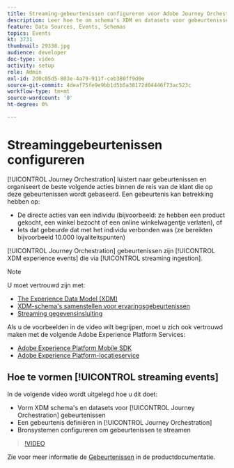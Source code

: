 ```yaml
---
title: Streaming-gebeurtenissen configureren voor Adobe Journey Orchestration
description: Leer hoe te om schema's XDM en datasets voor gebeurtenissen te vormen Journey Orchestration, een gebeurtenis in Journey Orchestration te bepalen, en bronsystemen te vormen om gebeurtenissen te stromen.
feature: Data Sources, Events, Schemas
topics: Events
kt: 3731
thumbnail: 29338.jpg
audience: developer
doc-type: video
activity: setup
role: Admin
exl-id: 2d0c05d5-803e-4a79-911f-ceb380ff9d0e
source-git-commit: 4deaf75fe9e9bb1d5b5a38172d04446f73ac523c
workflow-type: tm+mt
source-wordcount: '0'
ht-degree: 0%

---
```


# Streaminggebeurtenissen configureren

[!UICONTROL Journey Orchestration] luistert naar gebeurtenissen en organiseert de beste volgende acties binnen de reis van de klant die op deze gebeurtenissen wordt gebaseerd. Een gebeurtenis kan betrekking hebben op:

* De directe acties van een individu (bijvoorbeeld: ze hebben een product gekocht, een winkel bezocht of een online winkelwagentje verlaten), of
* Iets dat gebeurde dat met het individu verbonden was (ze bereikten bijvoorbeeld 10.000 loyaliteitspunten)

[!UICONTROL Journey Orchestration] gebeurtenissen zijn [!UICONTROL XDM experience events] die via [!UICONTROL streaming ingestion].

>[!NOTE]
>
>U moet vertrouwd zijn met:
>
>* [The Experience Data Model (XDM)](https://experienceleague.adobe.com/docs/platform-learn/tutorials/schemas/schemas-and-experience-data-model.html?lang=nl)
>* [XDM-schema&#39;s samenstellen voor ervaringsgebeurtenissen](https://experienceleague.adobe.com/docs/platform-learn/tutorials/schemas/create-schemas.html?lang=nl)
>* [Streaming gegevensinsluiting](https://experienceleague.adobe.com/docs/platform-learn/tutorials/data-ingestion/understanding-streaming-ingestion.html?lang=en)
>
>Als u de voorbeelden in de video wilt begrijpen, moet u zich ook vertrouwd maken met de volgende Adobe Experience Platform Services:
>
>* [Adobe Experience Platform Mobile SDK](https://experienceleague.adobe.com/docs/platform-learn/data-collection/mobile-sdk/overview.html?lang=nl)
>* [Adobe Experience Platform-locatieservice](https://experienceleague.adobe.com/docs/places/using/home.html?lang=nl)


## Hoe te vormen [!UICONTROL streaming events]

In de volgende video wordt uitgelegd hoe u dit doet:

* Vorm XDM schema&#39;s en datasets voor [!UICONTROL Journey Orchestration] gebeurtenissen
* Een gebeurtenis definiëren in [!UICONTROL Journey Orchestration]
* Bronsystemen configureren om gebeurtenissen te streamen

>[!VIDEO](https://video.tv.adobe.com/v/29338?quality=12)

Zie voor meer informatie de [Gebeurtenissen](https://experienceleague.adobe.com/docs/journeys/using/events-journeys/about-events/about-events.html?lang=en) in de productdocumentatie.
